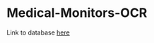 # Medical-Monitors-OCR

Link to database [here](https://drive.google.com/open?id=1qxgvwRIiHyQFZzBQUo_f9oVD8ZnGS4cI)
